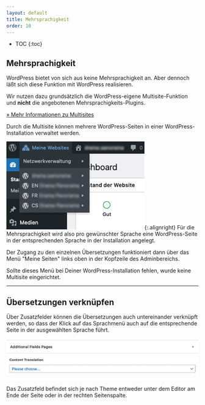 ```yaml
---
layout: default
title: Mehrsprachigkeit
order: 10
---
```


* TOC
{:toc}

## Mehrsprachigkeit

WordPress bietet von sich aus keine Mehrsprachigkeit an. Aber dennoch läßt sich diese Funktion mit WordPress realisieren.

Wir nutzen dazu grundsätzlich die WordPress-eigene Multisite-Funktion und **nicht** die angebotenen Mehrsprachigkeits-Plugins.

[» Mehr Informationen zu Multisites](https://wordpress.org/support/article/create-a-network/)

Durch die Multisite können mehrere WordPress-Seiten in einer WordPress-Installation verwaltet werden.

![alt text](menu-multisite.jpg "Screen des Multisite-Menüs"){:.alignright}
Für die Mehrsprachigkeit wird also pro gewünschter Sprache eine WordPress-Seite in der entsprechenden Sprache in der Installation angelegt.

Der Zugang zu den einzelnen Übersetzungen funktioniert dann über das Menü "Meine Seiten" links oben in der Kopfzeile des Adminbereichs.

Sollte dieses Menü bei Deiner WordPress-Installation fehlen, wurde keine Multisite eingerichtet.

---

## Übersetzungen verknüpfen

Über Zusatzfelder können die Übersetzungen auch untereinander verknüpft werden, so dass der Klick auf das Sprachmenü auch auf die entsprechende Seite in der ausgewählten Sprache führt.

![alt text](acf-translation.jpg "Screen des Verknüpfungs-Dropdown")

Das Zusatzfeld befindet sich je nach Theme entweder unter dem Editor am Ende der Seite oder in der rechten Seitenspalte.
